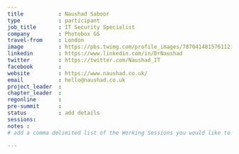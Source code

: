 ```yaml
---
title           : Naushad Saboor
type            : participant
job_title       : IT Security Specialist
company         : Photobox GS
travel-from     : London
image           : https://pbs.twimg.com/profile_images/787041481576112129/prX7KmUZ_400x400.jpg
linkedin        : https://www.linkedin.com/in/DrNaushad
twitter         : https://twitter.com/Naushad_IT
facebook        :
website         : https://www.naushad.co.uk/
email           : hello@naushad.co.uk
project_leader  :
chapter_leader  :
regonline       :
pre-summit      :
status          : add details
sessions:
notes :
# add a comma delimited list of the Working Sessions you would like to attend in the meta above (use the session's title) e.g. sessions: Security Playbooks Diagrams, Hackathon Daily Sessions

---
```


<!-- put more details about participant here -->
